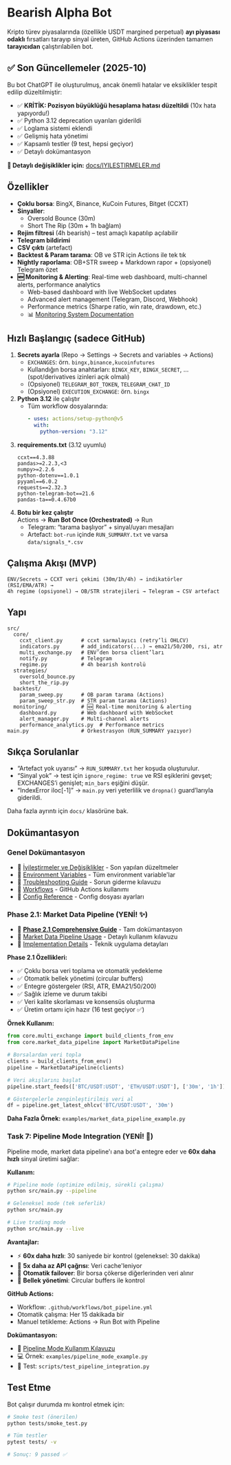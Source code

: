 # Bearish Alpha Bot

Kripto türev piyasalarında (özellikle USDT margined perpetual) **ayı piyasası odaklı** fırsatları tarayıp sinyal üreten, GitHub Actions üzerinden tamamen **tarayıcıdan** çalıştırılabilen bot.

## ✅ Son Güncellemeler (2025-10)

Bu bot ChatGPT ile oluşturulmuş, ancak önemli hatalar ve eksiklikler tespit edilip düzeltilmiştir:

- ✅ **KRİTİK: Pozisyon büyüklüğü hesaplama hatası düzeltildi** (10x hata yapıyordu!)
- ✅ Python 3.12 deprecation uyarıları giderildi
- ✅ Loglama sistemi eklendi
- ✅ Gelişmiş hata yönetimi
- ✅ Kapsamlı testler (9 test, hepsi geçiyor)
- ✅ Detaylı dokümantasyon

**📖 Detaylı değişiklikler için:** [docs/IYILESTIRMELER.md](docs/IYILESTIRMELER.md)

## Özellikler
- **Çoklu borsa**: BingX, Binance, KuCoin Futures, Bitget (CCXT)
- **Sinyaller**:
  - Oversold Bounce (30m)
  - Short The Rip (30m + 1h bağlam)
- **Rejim filtresi** (4h bearish) – test amaçlı kapatılıp açılabilir
- **Telegram bildirimi**
- **CSV çıktı** (artefact)
- **Backtest & Param tarama**: OB ve STR için Actions ile tek tık
- **Nightly raporlama**: OB+STR sweep + Markdown rapor + (opsiyonel) Telegram özet
- **🆕 Monitoring & Alerting**: Real-time web dashboard, multi-channel alerts, performance analytics
  - Web-based dashboard with live WebSocket updates
  - Advanced alert management (Telegram, Discord, Webhook)
  - Performance metrics (Sharpe ratio, win rate, drawdown, etc.)
  - 📊 [Monitoring System Documentation](docs/MONITORING_SYSTEM.md)

## Hızlı Başlangıç (sadece GitHub)
1. **Secrets ayarla** (Repo → Settings → Secrets and variables → Actions)
   - `EXCHANGES`: örn. `bingx,binance,kucoinfutures`
   - Kullandığın borsa anahtarları: `BINGX_KEY`, `BINGX_SECRET`, … (spot/derivatives izinleri açık olmalı)
   - (Opsiyonel) `TELEGRAM_BOT_TOKEN`, `TELEGRAM_CHAT_ID`
   - (Opsiyonel) `EXECUTION_EXCHANGE`: örn. `bingx`
2. **Python 3.12** ile çalıştır
   - Tüm workflow dosyalarında:
     ```yaml
     - uses: actions/setup-python@v5
       with:
         python-version: "3.12"
     ```
3. **requirements.txt** (3.12 uyumlu)
   ```text
   ccxt==4.3.88
   pandas>=2.2.3,<3
   numpy>=2.2.6
   python-dotenv==1.0.1
   pyyaml==6.0.2
   requests==2.32.3
   python-telegram-bot==21.6
   pandas-ta==0.4.67b0
   ```
4. **Botu bir kez çalıştır**  
   Actions → **Run Bot Once (Orchestrated)** → Run  
   - Telegram: “tarama başlıyor” + sinyal/uyarı mesajları  
   - Artefact: `bot-run` içinde `RUN_SUMMARY.txt` ve varsa `data/signals_*.csv`

## Çalışma Akışı (MVP)
```
ENV/Secrets → CCXT veri çekimi (30m/1h/4h) → indikatörler (RSI/EMA/ATR) →
4h regime (opsiyonel) → OB/STR stratejileri → Telegram → CSV artefact
```

## Yapı
```
src/
  core/
    ccxt_client.py      # ccxt sarmalayıcı (retry’li OHLCV)
    indicators.py       # add_indicators(...) → ema21/50/200, rsi, atr
    multi_exchange.py   # ENV’den borsa client’ları
    notify.py           # Telegram
    regime.py           # 4h bearish kontrolü
  strategies/
    oversold_bounce.py
    short_the_rip.py
  backtest/
    param_sweep.py      # OB param tarama (Actions)
    param_sweep_str.py  # STR param tarama (Actions)
  monitoring/           # 🆕 Real-time monitoring & alerting
    dashboard.py        # Web dashboard with WebSocket
    alert_manager.py    # Multi-channel alerts
    performance_analytics.py  # Performance metrics
main.py                 # Orkestrasyon (RUN_SUMMARY yazıyor)
```

## Sıkça Sorulanlar
- “Artefact yok uyarısı” → `RUN_SUMMARY.txt` her koşuda oluşturulur.  
- “Sinyal yok” → test için `ignore_regime: true` ve RSI eşiklerini gevşet; EXCHANGES’i genişlet; `min_bars` eşiğini düşür.  
- “IndexError iloc[-1]” → `main.py` veri yeterlilik ve `dropna()` guard’larıyla giderildi.

Daha fazla ayrıntı için `docs/` klasörüne bak.

## Dokümantasyon

### Genel Dokümantasyon
- 📘 [İyileştirmeler ve Değişiklikler](docs/IYILESTIRMELER.md) - Son yapılan düzeltmeler
- 📗 [Environment Variables](docs/ENV_VARIABLES.md) - Tüm environment variable'lar
- 📙 [Troubleshooting Guide](docs/TROUBLESHOOTING.md) - Sorun giderme kılavuzu
- 📕 [Workflows](docs/WORKFLOWS.md) - GitHub Actions kullanımı
- 📓 [Config Reference](docs/CONFIG_REFERENCE.md) - Config dosyası ayarları

### Phase 2.1: Market Data Pipeline (YENİ! ✨)
- 🔷 [**Phase 2.1 Comprehensive Guide**](docs/PHASE2_MARKET_DATA.md) - Tam dokümantasyon
- 🔷 [Market Data Pipeline Usage](docs/market_data_pipeline_usage.md) - Detaylı kullanım kılavuzu
- 🔷 [Implementation Details](IMPLEMENTATION_DATA_AGGREGATOR.md) - Teknik uygulama detayları

**Phase 2.1 Özellikleri:**
- ✅ Çoklu borsa veri toplama ve otomatik yedekleme
- ✅ Otomatik bellek yönetimi (circular buffers)
- ✅ Entegre göstergeler (RSI, ATR, EMA21/50/200)
- ✅ Sağlık izleme ve durum takibi
- ✅ Veri kalite skorlaması ve konsensüs oluşturma
- ✅ Üretim ortamı için hazır (16 test geçiyor ✅)

**Örnek Kullanım:**
```python
from core.multi_exchange import build_clients_from_env
from core.market_data_pipeline import MarketDataPipeline

# Borsalardan veri topla
clients = build_clients_from_env()
pipeline = MarketDataPipeline(clients)

# Veri akışlarını başlat
pipeline.start_feeds(['BTC/USDT:USDT', 'ETH/USDT:USDT'], ['30m', '1h'])

# Göstergelerle zenginleştirilmiş veri al
df = pipeline.get_latest_ohlcv('BTC/USDT:USDT', '30m')
```

**Daha Fazla Örnek:** `examples/market_data_pipeline_example.py`

### Task 7: Pipeline Mode Integration (YENİ! 🚀)

Pipeline mode, market data pipeline'ı ana bot'a entegre eder ve **60x daha hızlı** sinyal üretimi sağlar:

**Kullanım:**
```bash
# Pipeline mode (optimize edilmiş, sürekli çalışma)
python src/main.py --pipeline

# Geleneksel mode (tek seferlik)
python src/main.py

# Live trading mode
python src/main.py --live
```

**Avantajlar:**
- ⚡ **60x daha hızlı**: 30 saniyede bir kontrol (geleneksel: 30 dakika)
- 💾 **5x daha az API çağrısı**: Veri cache'leniyor
- 🔄 **Otomatik failover**: Bir borsa çökerse diğerlerinden veri alınır
- 🧠 **Bellek yönetimi**: Circular buffers ile kontrol

**GitHub Actions:**
- Workflow: `.github/workflows/bot_pipeline.yml`
- Otomatik çalışma: Her 15 dakikada bir
- Manuel tetikleme: Actions → Run Bot with Pipeline

**Dokümantasyon:**
- 📘 [Pipeline Mode Kullanım Kılavuzu](docs/PIPELINE_MODE.md)
- 💻 Örnek: `examples/pipeline_mode_example.py`
- 🧪 Test: `scripts/test_pipeline_integration.py`

## Test Etme

Bot çalışır durumda mı kontrol etmek için:

```bash
# Smoke test (önerilen)
python tests/smoke_test.py

# Tüm testler
pytest tests/ -v

# Sonuç: 9 passed ✅
```
